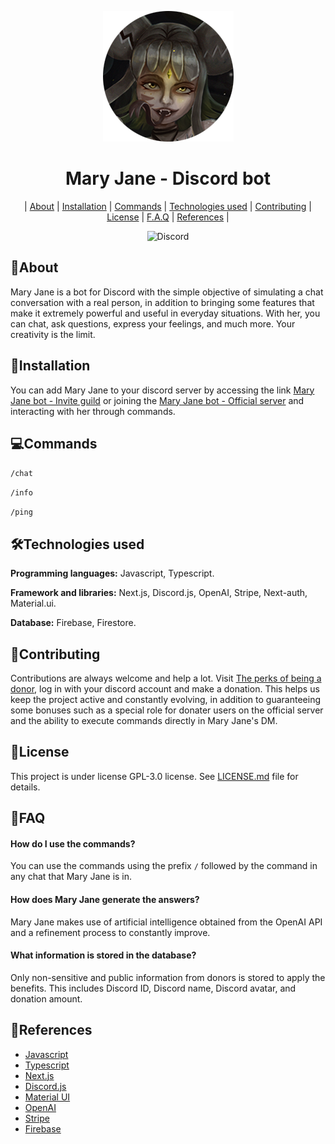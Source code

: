 <div align="center">

![Mary Jane bot](https://github.com/MoonDusk1996/assets/blob/main/mary-jane-discord-bot/favicon.png)

# Mary Jane - Discord bot

| [About](#about)
|
[Installation](#installation)
|
[Commands](#commands)
|
[Technologies used](#technologies-used)
|
[Contributing](#contributing)
|
[License](#license)
|
[F.A.Q](#faq)
|
[References](#references)
|

</div>

<div align="center">
    
![Discord](https://img.shields.io/discord/866109574905069608)

</div>

## 📝About

Mary Jane is a bot for Discord with the simple objective of simulating a chat conversation with a real person, in addition to bringing some features that make it extremely powerful and useful in everyday situations. With her, you can chat, ask questions, express your feelings, and much more. Your creativity is the limit.

## 💾Installation

You can add Mary Jane to your discord server by accessing the link [Mary Jane bot - Invite guild](https://discord.com/api/oauth2/authorize?client_id=990769238841118740&permissions=0&redirect_uri=https%3A%2F%2Fmary-jane-website.vercel.app%2Fapi%2Fauth%2Fcallback%2Fdiscord&response_type=code&scope=applications.commands%20identify%20bot) or joining the [Mary Jane bot - Official server](https://discord.com/invite/AGfxJKmbKf) and interacting with her through commands.

## 💻Commands

`/chat`

`/info`

`/ping`

## 🛠Technologies used

**Programming languages:** Javascript, Typescript.

**Framework and libraries:** Next.js, Discord.js, OpenAI, Stripe, Next-auth, Material.ui.

**Database:** Firebase, Firestore.

## 💖Contributing

Contributions are always welcome and help a lot.
Visit [The perks of being a donor](https://mary-jane-website.vercel.app/), log in with your discord account and make a donation. This helps us keep the project active and constantly evolving, in addition to guaranteeing some bonuses such as a special role for donater users on the official server and the ability to execute commands directly in Mary Jane's DM.

## 📄License

This project is under license GPL-3.0 license. See [LICENSE.md](https://github.com/MoonDusk1996/mary-jane-bot/blob/main/LICENSE.md) file for details.

## 🙋FAQ

#### How do I use the commands?

You can use the commands using the prefix `/` followed by the command in any chat that Mary Jane is in.

#### How does Mary Jane generate the answers?

Mary Jane makes use of artificial intelligence obtained from the OpenAI API and a refinement process to constantly improve.

#### What information is stored in the database?

Only non-sensitive and public information from donors is stored to apply the benefits. This includes Discord ID, Discord name, Discord avatar, and donation amount.


## 🔎References

- [Javascript](https://developer.mozilla.org/en-US/docs/Web/javascript/)
- [Typescript](https://www.typescriptlang.org/)
- [Next.js](https://nextjs.org/)
- [Discord.js](https://discord.js.org/)
- [Material UI](https://mui.com/)
- [OpenAI](https://openai.com/)
- [Stripe](https://stripe.com/br)
- [Firebase](https://firebase.google.com/)
